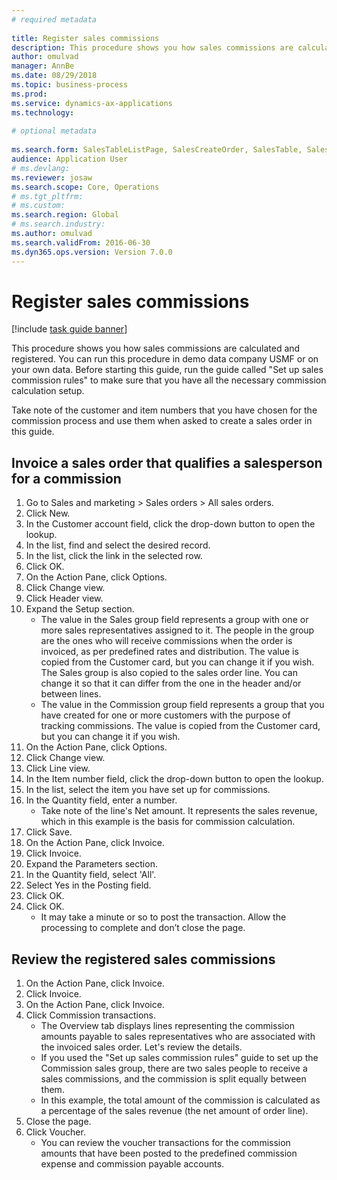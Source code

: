 ```yaml
--- 
# required metadata 
 
title: Register sales commissions
description: This procedure shows you how sales commissions are calculated and registered. 
author: omulvad
manager: AnnBe 
ms.date: 08/29/2018
ms.topic: business-process 
ms.prod:  
ms.service: dynamics-ax-applications 
ms.technology:  
 
# optional metadata 
 
ms.search.form: SalesTableListPage, SalesCreateOrder, SalesTable, SalesEditLines,  CustInvoiceJournal, CommissionTrans, LedgerTransVoucher   
audience: Application User 
# ms.devlang:  
ms.reviewer: josaw
ms.search.scope: Core, Operations 
# ms.tgt_pltfrm:  
# ms.custom:  
ms.search.region: Global
# ms.search.industry: 
ms.author: omulvad
ms.search.validFrom: 2016-06-30 
ms.dyn365.ops.version: Version 7.0.0 
---
```

# Register sales commissions

[!include [task guide banner](../../includes/task-guide-banner.md)]

This procedure shows you how sales commissions are calculated and registered. You can run this procedure in demo data company USMF or on your own data. Before starting this guide, run the guide called "Set up sales commission rules" to make sure that you have all the necessary commission calculation setup.

Take note of the customer and item numbers that you have chosen for the commission process and use them when asked to create a sales order in this guide.


## Invoice a sales order that qualifies a salesperson for a commission
1. Go to Sales and marketing > Sales orders > All sales orders.
2. Click New.
3. In the Customer account field, click the drop-down button to open the lookup.
4. In the list, find and select the desired record.
5. In the list, click the link in the selected row.
6. Click OK.
7. On the Action Pane, click Options.
8. Click Change view.
9. Click Header view.
10. Expand the Setup section.
    * The value in the Sales group field represents a group with one or more sales representatives assigned to it. The people in the group are the ones who will receive commissions when the order is invoiced, as per predefined rates and distribution.   The value is copied from the Customer card, but you can change it if you wish.  The Sales group is also copied to the sales order line. You can change it so that it can differ from the one in the header and/or between lines.  
    * The value in the Commission group field represents a group that you have created for one or more customers with the purpose of tracking commissions.   The value is copied from the Customer card, but you can change it if you wish.   
11. On the Action Pane, click Options.
12. Click Change view.
13. Click Line view.
14. In the Item number field, click the drop-down button to open the lookup.
15. In the list, select the item you have set up for commissions. 
16. In the Quantity field, enter a number.
    * Take note of the line's Net amount. It represents the sales revenue, which in this example is the basis for commission calculation.  
17. Click Save.
18. On the Action Pane, click Invoice.
19. Click Invoice.
20. Expand the Parameters section.
21. In the Quantity field, select 'All'.
22. Select Yes in the Posting field.
23. Click OK.
24. Click OK.
    * It may take a minute or so to post the transaction. Allow the processing to complete and don’t close the page.  

## Review the registered sales commissions
1. On the Action Pane, click Invoice.
2. Click Invoice.
3. On the Action Pane, click Invoice.
4. Click Commission transactions.
    * The Overview tab displays lines representing the commission amounts payable to sales representatives who are associated with the invoiced sales order. Let's review the details.     
    * If you used the "Set up sales commission rules" guide to set up the Commission sales group, there are two sales people to receive a sales commissions, and the commission is split equally between them.  
    * In this example, the total amount of the commission is calculated as a percentage of the sales revenue (the net amount of order line).   
5. Close the page.
6. Click Voucher.
    * You can review the voucher transactions for the commission amounts that have been posted to the predefined commission expense and commission payable accounts.  

